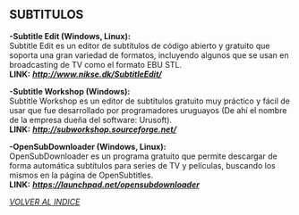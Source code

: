 ## SUBTITULOS ##  

**-Subtitle Edit (Windows, Linux):**  
Subtitle Edit es un editor de subtítulos de código abierto y gratuito
que soporta una gran variedad de formatos, incluyendo algunos que se
usan en broadcasting de TV como el formato EBU STL.  
**LINK:** ***<http://www.nikse.dk/SubtitleEdit/>***

**-Subtitle Workshop (Windows):**  
Subtitle Workshop es un editor de subtítulos gratuito muy práctico y
fácil de usar que fue desarrollado por programadores uruguayos (De ahí
el nombre de la empresa dueña del software: Urusoft).  
**LINK:** ***<http://subworkshop.sourceforge.net/>***

**-OpenSubDownloader (Windows, Linux):**  
OpenSubDownloader es un programa gratuito que permite descargar de forma
automática subtítulos para series de TV y películas, buscando los mismos
en la página de OpenSubtitles.  
**LINK:** ***<https://launchpad.net/opensubdownloader>***


[*VOLVER AL INDICE*](README.md)
